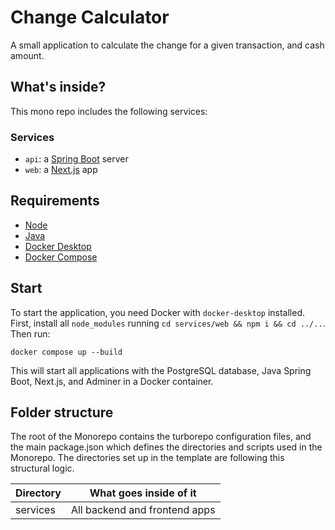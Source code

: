 # Change Calculator

A small application to calculate the change for a given transaction, and cash amount.

## What's inside?

This mono repo includes the following services:

### Services

-   `api`: a [Spring Boot](https://spring.io/projects/spring-boot) server
-   `web`: a [Next.js](https://nextjs.org/) app

## Requirements

-   [Node](https://formulae.brew.sh/formula/node)
-   [Java](https://formulae.brew.sh/formula/openjdk)
-   [Docker Desktop](https://www.docker.com/products/docker-desktop/)
-   [Docker Compose](https://formulae.brew.sh/formula/docker-compose)

## Start

To start the application, you need Docker with `docker-desktop` installed.
First, install all `node_modules` running `cd services/web && npm i && cd ../..`.
Then run:

`docker compose up --build`

This will start all applications with the PostgreSQL database, Java Spring Boot, Next.js, and Adminer in a Docker container.

## Folder structure

The root of the Monorepo contains the turborepo configuration files, and the main package.json which defines the
directories and scripts used in the Monorepo. The directories set up in the template are following this structural
logic.

| Directory | What goes inside of it        |
| --------- | ----------------------------- |
| services  | All backend and frontend apps |
